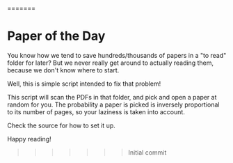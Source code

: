 =======
# Paper of the Day

You know how we tend to save hundreds/thousands of papers in a "to read" folder for later?
But we never really get around to actually reading them, because we don't know where to start.

Well, this is simple script intended to fix that problem!

This script will scan the PDFs in that folder, and pick and open a paper at random for you.
The probability a paper is picked is inversely proportional to its number of pages, so
your laziness is taken into account.

Check the source for how to set it up.

Happy reading!
>>>>>>> Initial commit
